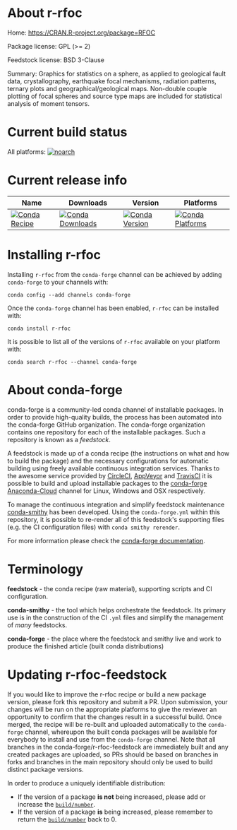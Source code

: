 About r-rfoc
============

Home: https://CRAN.R-project.org/package=RFOC

Package license: GPL (>= 2)

Feedstock license: BSD 3-Clause

Summary: Graphics for statistics on a sphere, as applied to geological fault data, crystallography, earthquake focal mechanisms, radiation patterns, ternary plots and geographical/geological maps.  Non-double couple plotting of focal spheres and source type maps are included for statistical analysis of moment tensors.



Current build status
====================

All platforms:
[![noarch](https://img.shields.io/circleci/project/github/conda-forge/r-rfoc-feedstock/master.svg?label=noarch)](https://circleci.com/gh/conda-forge/r-rfoc-feedstock)

Current release info
====================

| Name | Downloads | Version | Platforms |
| --- | --- | --- | --- |
| [![Conda Recipe](https://img.shields.io/badge/recipe-r--rfoc-green.svg)](https://anaconda.org/conda-forge/r-rfoc) | [![Conda Downloads](https://img.shields.io/conda/dn/conda-forge/r-rfoc.svg)](https://anaconda.org/conda-forge/r-rfoc) | [![Conda Version](https://img.shields.io/conda/vn/conda-forge/r-rfoc.svg)](https://anaconda.org/conda-forge/r-rfoc) | [![Conda Platforms](https://img.shields.io/conda/pn/conda-forge/r-rfoc.svg)](https://anaconda.org/conda-forge/r-rfoc) |

Installing r-rfoc
=================

Installing `r-rfoc` from the `conda-forge` channel can be achieved by adding `conda-forge` to your channels with:

```
conda config --add channels conda-forge
```

Once the `conda-forge` channel has been enabled, `r-rfoc` can be installed with:

```
conda install r-rfoc
```

It is possible to list all of the versions of `r-rfoc` available on your platform with:

```
conda search r-rfoc --channel conda-forge
```


About conda-forge
=================

conda-forge is a community-led conda channel of installable packages.
In order to provide high-quality builds, the process has been automated into the
conda-forge GitHub organization. The conda-forge organization contains one repository
for each of the installable packages. Such a repository is known as a *feedstock*.

A feedstock is made up of a conda recipe (the instructions on what and how to build
the package) and the necessary configurations for automatic building using freely
available continuous integration services. Thanks to the awesome service provided by
[CircleCI](https://circleci.com/), [AppVeyor](https://www.appveyor.com/)
and [TravisCI](https://travis-ci.org/) it is possible to build and upload installable
packages to the [conda-forge](https://anaconda.org/conda-forge)
[Anaconda-Cloud](https://anaconda.org/) channel for Linux, Windows and OSX respectively.

To manage the continuous integration and simplify feedstock maintenance
[conda-smithy](https://github.com/conda-forge/conda-smithy) has been developed.
Using the ``conda-forge.yml`` within this repository, it is possible to re-render all of
this feedstock's supporting files (e.g. the CI configuration files) with ``conda smithy rerender``.

For more information please check the [conda-forge documentation](https://conda-forge.org/docs/).

Terminology
===========

**feedstock** - the conda recipe (raw material), supporting scripts and CI configuration.

**conda-smithy** - the tool which helps orchestrate the feedstock.
                   Its primary use is in the construction of the CI ``.yml`` files
                   and simplify the management of *many* feedstocks.

**conda-forge** - the place where the feedstock and smithy live and work to
                  produce the finished article (built conda distributions)


Updating r-rfoc-feedstock
=========================

If you would like to improve the r-rfoc recipe or build a new
package version, please fork this repository and submit a PR. Upon submission,
your changes will be run on the appropriate platforms to give the reviewer an
opportunity to confirm that the changes result in a successful build. Once
merged, the recipe will be re-built and uploaded automatically to the
`conda-forge` channel, whereupon the built conda packages will be available for
everybody to install and use from the `conda-forge` channel.
Note that all branches in the conda-forge/r-rfoc-feedstock are
immediately built and any created packages are uploaded, so PRs should be based
on branches in forks and branches in the main repository should only be used to
build distinct package versions.

In order to produce a uniquely identifiable distribution:
 * If the version of a package **is not** being increased, please add or increase
   the [``build/number``](https://conda.io/docs/user-guide/tasks/build-packages/define-metadata.html#build-number-and-string).
 * If the version of a package **is** being increased, please remember to return
   the [``build/number``](https://conda.io/docs/user-guide/tasks/build-packages/define-metadata.html#build-number-and-string)
   back to 0.
